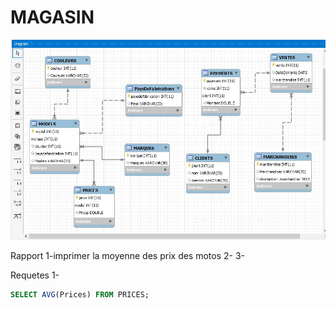# MAGASIN

![image](Images/data.JPG)

Rapport
1-imprimer la moyenne des prix des motos
2-
3-


Requetes
1-
```sql
SELECT AVG(Prices) FROM PRICES;
```
